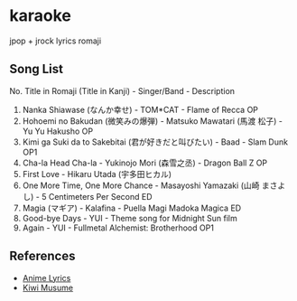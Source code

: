 # karaoke
jpop + jrock lyrics romaji

## Song List

No. Title in Romaji (Title in Kanji) - Singer/Band - Description

1. Nanka Shiawase (なんか幸せ) - TOM*CAT - Flame of Recca OP
2. Hohoemi no Bakudan (微笑みの爆弾) - Matsuko Mawatari (馬渡 松子) - Yu Yu Hakusho OP
3. Kimi ga Suki da to Sakebitai (君が好きだと叫びたい) - Baad - Slam Dunk OP1
4. Cha-la Head Cha-la - Yukinojo Mori (森雪之丞) - Dragon Ball Z OP
5. First Love - Hikaru Utada (宇多田ヒカル)
6. One More Time, One More Chance - Masayoshi Yamazaki (山崎 まさよし) - 5 Centimeters Per Second ED
7. Magia (マギア) - Kalafina - Puella Magi Madoka Magica ED
8. Good-bye Days - YUI - Theme song for Midnight Sun film
9. Again - YUI - Fullmetal Alchemist: Brotherhood OP1

## References

* [Anime Lyrics](http://www.animelyrics.com/)
* [Kiwi Musume](http://www.kiwi-musume.com)
